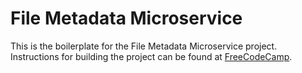 # File Metadata Microservice

This is the boilerplate for the File Metadata Microservice project. Instructions for building the project can be found at [FreeCodeCamp](https://www.freecodecamp.org/learn/apis-and-microservices/apis-and-microservices-projects/file-metadata-microservice).
